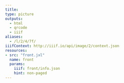 ```yaml
---
title:
type: picture
outputs:
  - html
  - qrcode
  - iiif
aliases:
  - /l/2/4/7f/
iiifContext: http://iiif.io/api/image/2/context.json
resources:
- src: "front.jxl"
  name: front
  params:
    iiif: front/info.json
    hint: non-paged
---
```

